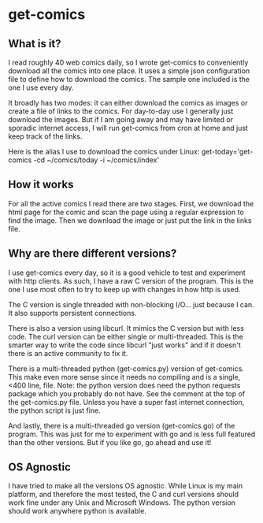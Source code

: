 # get-comics

## What is it?

I read roughly 40 web comics daily, so I wrote get-comics to
conveniently download all the comics into one place. It uses a simple
json configuration file to define how to download the comics. The
sample one included is the one I use every day.

It broadly has two modes: it can either download the comics as images
or create a file of links to the comics. For day-to-day use I
generally just download the images. But if I am going away and may
have limited or sporadic internet access, I will run get-comics from
cron at home and just keep track of the links.

Here is the alias I use to download the comics under Linux:
    get-today='get-comics -cd ~/comics/today -i ~/comics/index'

## How it works

For all the active comics I read there are two stages. First, we
download the html page for the comic and scan the page using a
regular expression to find the image. Then we download the image or
just put the link in the links file.

## Why are there different versions?

I use get-comics every day, so it is a good vehicle to test and
experiment with http clients. As such, I have a raw C version of the
program. This is the one I use most often to try to keep up with
changes in how http is used.

The C version is single threaded with non-blocking I/O... just because
I can. It also supports persistent connections.

There is also a version using libcurl. It mimics the C version but
with less code. The curl version can be either single or
multi-threaded. This is the smarter way to write the code since
libcurl "just works" and if it doesn't there is an active community
to fix it.

There is a multi-threaded python (get-comics.py) version of
get-comics. This make even more sense since it needs no compiling and
is a single, <400 line, file. Note: the python version does need the
python requests package which you probably do not have. See the
comment at the top of the get-comics.py file. Unless you have a super
fast internet connection, the python script is just fine.

And lastly, there is a multi-threaded go version (get-comics.go) of
the program. This was just for me to experiment with go and is less
full featured than the other versions. But if you like go, go ahead and
use it!

## OS Agnostic

I have tried to make all the versions OS agnostic. While Linux is my
main platform, and therefore the most tested, the C and curl versions
should work fine under any Unix and Microsoft Windows. The python version
should work anywhere python is available.
